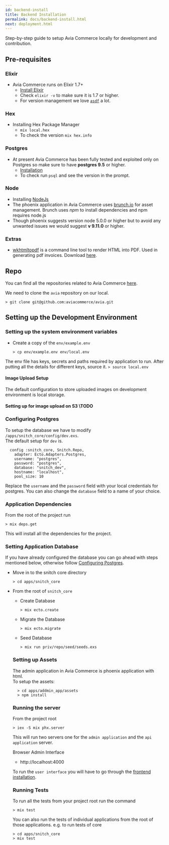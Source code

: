 ```yaml
---
id: backend-install
title: Backend Installation
permalink: docs/backend-install.html
next: deployment.html
---
```


Step-by-step guide to setup Avia Commerce locally for development and contribution.

## Pre-requisites

### Elixir
- Avia Commerce runs on Elixir 1.7+
  - [Install Elixir][1]
  - Check `elixir -v` to make sure it is 1.7 or higher.  
  - For version management we love [`asdf`][2] a lot.

### Hex 
- Installing Hex Package Manager
  - `mix local.hex`
  - To check the version `mix hex.info`

### Postgres
- At present Avia Commerce has been fully tested and exploited only on Postgres so
  make sure to have **postgres 9.5** or higher.
  - [Installation][3]
  - To check run `psql` and see the version in the prompt.

### Node
  - Installing [NodeJs][5]
  - The phoenix application in Avia Commerce uses [brunch.io][4] for asset management.
    Brunch uses _npm_ to install dependencies and npm requires node.js
  - Though phoenix suggests version node 5.0.0 or higher but to avoid any unwanted
    issues we would suggest **v 9.11.0** or higher.

### Extras
  - [wkhtmltopdf][9] is a command line tool to render HTML into PDF. Used in generating 
  pdf invoices. Download [here][10].

## Repo
You can find all the repositories related to Avia Commerce [here][6]. 

We need to clone the `avia` repository on our local.  
```
> git clone git@github.com:aviacommerce/avia.git
```

## Setting up the Development Environment

### Setting up the system environment variables
  - Create a copy of the `env/example.env`
    ```
    > cp env/example.env env/local.env
    ```
  The env file has keys, secrets and paths required by application to run. After
  putting all the details for different keys, source it.
    ```
    > source local.env
    ```
  
  #### Image Upload Setup
  The default configuration to store uploaded images on development environment is
  local storage.

  #### Setting up for image upload on S3 \\TODO

### Configuring Postgres
  To setup the database we have to modify `/apps/snitch_core/config/dev.exs`.  
  The default setup for `dev` is.  
  ```
    config :snitch_core, Snitch.Repo,
      adapter: Ecto.Adapters.Postgres,
      username: "postgres",
      password: "postgres",
      database: "snitch_dev",
      hostname: "localhost",
      pool_size: 10
  ```
 
  Replace the `username` and the `password` field with your local credentials for
  postgres. You can also change the `database` field to a name of your choice.

### Application Dependencies
From the root of the project run
```
> mix deps.get
```
This will install all the dependencies for the project.

### Setting Application Database
If you have already configured the database you can go ahead with steps mentioned
below, otherwise follow [Configuring Postgres][7].

- Move in to the snitch core directory
  ```
  > cd apps/snitch_core
  ```
- From the root of `snitch_core`
  - Create Database
    ```
    > mix ecto.create
    ```
  - Migrate the Database
    ```
    > mix ecto.migrate
    ```
  - Seed Database
    ```
    > mix run priv/repo/seed/seeds.exs
    ```

  ### Setting up Assets
  The admin application in Avia Commerce is phoenix application with html.  
  To setup the assets:
  ```
    > cd apps/addmin_app/assets
    > npm install
  ```

  ### Running the server

  From the project root
  ```
  > iex -S mix phx.server
  ```

  This will run two servers one for the `admin application` and the `api application`
  server.  

  Browser Admin Interface
  - http://localhost:4000

  To run the `user interface` you will have to go through the [frontend installation][8].


  ### Running Tests
  To run all the tests from your project root run the command
  ```
  > mix test
  ```

  You can also run the tests of individual applications from the root of those
  applications. e.g. to run tests of core
  ```
  > cd apps/snitch_core
  > mix test
  ```

[1]: https://elixir-lang.org/install.html
[2]: https://github.com/asdf-vm/asdf
[3]: https://wiki.postgresql.org/wiki/Detailed_installation_guides
[4]: https://brunch.io/
[5]: https://nodejs.org/en/download/package-manager/
[6]: https://github.com/aviacommerce
[7]: /docs/backend-install.html#configuring-postgres
[8]: /docs/frontend-install.html
[9]: https://wkhtmltopdf.org/
[10]: https://wkhtmltopdf.org/downloads.html
